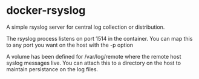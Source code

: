 docker-rsyslog
==============

A simple rsyslog server for central log collection or distribution.


The rsyslog process listens on port 1514 in the container.  You can 
map this to any port you want on the host with the -p option

A volume has been defined for /var/log/remote where the remote host 
syslog messages live.  You can attach this to a directory on the 
host to maintain persistance on the log files.
